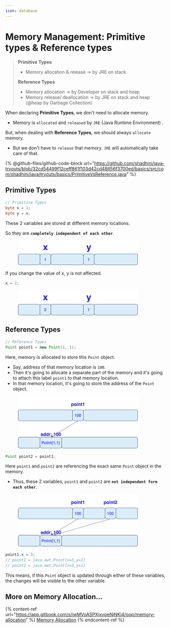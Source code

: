 ```yaml
---
icon: database
---
```


# Memory Management: Primitive types & Reference types

> **Primitive Types**
>
> * Memory allocation & release -> by JRE on stack
>
> **Reference Types**
>
> * Memory allocation -> by Developer on stack and heap
> * Memory release/ deallocation -> by JRE on stack and heap (@heap by Garbage Collection)

When declaring **Primitive Types**, we don't need to allocate memory.

* Memory is `allocated` and `released` by `JRE` (Java Runtime Environment) .

But, when dealing with **Reference Types**, we should always `allocate` memory.

* But we don't have to `release` that memory. `JRE` will automatically take care of that.



{% @github-files/github-code-block url="https://github.com/shadhini/java-tryouts/blob/32cd54499f12ceff861f103d42cd48656f3700ed/basics/src/com/shadhini/java/tryouts/basics/PrimitiveVsReference.java" %}

## Primitive Types

```java
// Primitive Types
byte x = 1;
byte y = x;
```

These 2 variables are stored at different memory locations.&#x20;

So they are **`completely independent of each other`**.

<div align="left">

<figure><img src="../../.gitbook/assets/java-primitives-memory-1.png" alt="" width="375"><figcaption></figcaption></figure>

</div>

If you change the value of x, y is not affected.

```java
x = 2;
```

<div align="left">

<figure><img src="../../.gitbook/assets/java-primitives-memory-2.png" alt="" width="375"><figcaption></figcaption></figure>

</div>



## Reference Types

```java
// Reference Types
Point point1 = new Point(1, 1);
```

Here, memory is allocated to store this `Point` object.

* Say, address of that memory location is `100`.&#x20;
* Then it's going to allocate a separate part of the memory and it's going to attach this label `point1` to that memory location.&#x20;
* In that memory location, it's going to store the address of the `Point` object.

<div align="left">

<figure><img src="../../.gitbook/assets/java-reference-type-memory-1.png" alt="" width="375"><figcaption></figcaption></figure>

</div>

```java
Point point2 = point1;
```

Here `point1` and `point2` are  referencing the exact same `Point` object in the memory.

* Thus, these 2 variables, `point1` and `point2` are **`not independent form each other`**.

<div align="left">

<figure><img src="../../.gitbook/assets/java-reference-type-memory-2.png" alt="" width="375"><figcaption></figcaption></figure>

</div>

```java
point1.x = 3;
// point1 = java.awt.Point[x=3,y=1]
// point2 = java.awt.Point[x=3,y=1]
```

This means, if this `Point` object is updated through either of these variables, the changes will be visible to the other variable.





## More on Memory Allocation...

{% content-ref url="https://app.gitbook.com/s/iwMVoASPXjxvpeNiNKj4/oop/memory-allocation" %}
[Memory Allocation](https://app.gitbook.com/s/iwMVoASPXjxvpeNiNKj4/oop/memory-allocation)
{% endcontent-ref %}





